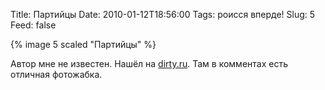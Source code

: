 Title: Партийцы
Date: 2010-01-12T18:56:00
Tags: роисся вперде!
Slug: 5
Feed: false

<p>{% image 5 scaled "Партийцы" %}</p>
<p>Автор мне не известен. Нашёл на <a href="http://dirty.ru/comments/265777">dirty.ru</a>. Там в комментах есть отличная фотожабка.</p>

